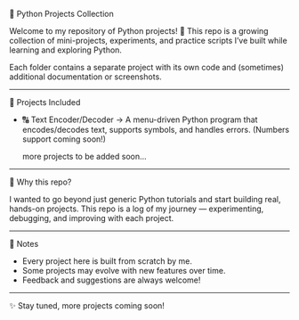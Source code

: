 🐍 Python Projects Collection

Welcome to my repository of Python projects! 🎉
This repo is a growing collection of mini-projects, experiments, and practice scripts I’ve built while learning and exploring Python.

Each folder contains a separate project with its own code and (sometimes) additional documentation or screenshots.

---

📂 Projects Included

* 🔠 Text Encoder/Decoder → A menu-driven Python program that encodes/decodes text, supports symbols, and handles errors. (Numbers support coming soon!)

  more projects to be added soon...
  
---

🌱 Why this repo?

I wanted to go beyond just generic Python tutorials and start building real, hands-on projects.
This repo is a log of my journey — experimenting, debugging, and improving with each project.

---

📌 Notes

* Every project here is built from scratch by me.
* Some projects may evolve with new features over time.
* Feedback and suggestions are always welcome!

---

✨ Stay tuned, more projects coming soon!
